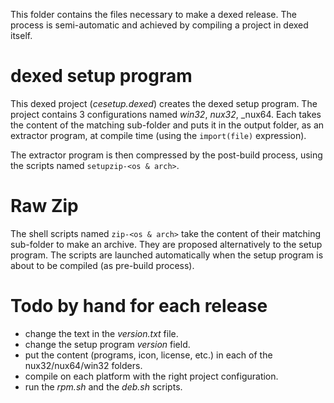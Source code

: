 This folder contains the files necessary to make a dexed release.
The process is semi-automatic and achieved by compiling a project in dexed itself.

dexed setup program
===

This dexed project (_cesetup.dexed_) creates the dexed setup program.
The project contains 3 configurations named _win32_, _nux32_, _nux64. 
Each takes the content of the matching sub-folder and puts it in the output folder, as an extractor program, 
at compile time (using the `import(file)` expression).

The extractor program is then compressed by the post-build process, using the scripts named `setupzip-<os & arch>`.

Raw Zip
===

The shell scripts named `zip-<os & arch>` take the content of their matching sub-folder to make an archive.
They are proposed alternatively to the setup program. The scripts are launched automatically when the setup program is about to be compiled (as pre-build process).

Todo by hand for each release
===

- change the text in the _version.txt_ file.
- change the setup program _version_ field.
- put the content (programs, icon, license, etc.) in each of the nux32/nux64/win32 folders.
- compile on each platform with the right project configuration.
- run the _rpm.sh_ and the _deb.sh_ scripts.
